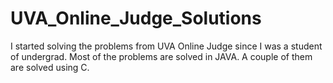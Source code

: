 # UVA_Online_Judge_Solutions
I started solving the problems from UVA Online Judge since I was a student of undergrad. Most of the problems are solved in JAVA. A couple of them are solved using C.
